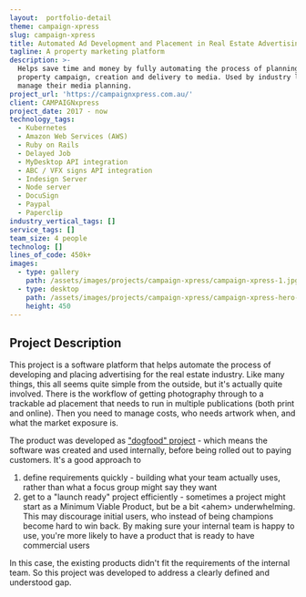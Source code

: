 ```yaml
---
layout:  portfolio-detail
theme: campaign-xpress
slug: campaign-xpress
title: Automated Ad Development and Placement in Real Estate Advertising
tagline: A property marketing platform
description: >-
  Helps save time and money by fully automating the process of planning a
  property campaign, creation and delivery to media. Used by industry leaders to
  manage their media planning.
project_url: 'https://campaignxpress.com.au/'
client: CAMPAIGNxpress
project_date: 2017 - now
technology_tags:
  - Kubernetes
  - Amazon Web Services (AWS)
  - Ruby on Rails
  - Delayed Job
  - MyDesktop API integration
  - ABC / VFX signs API integration
  - Indesign Server
  - Node server
  - DocuSign
  - Paypal
  - Paperclip
industry_vertical_tags: []
service_tags: []
team_size: 4 people
technolog: []
lines_of_code: 450k+
images:
  - type: gallery
    path: /assets/images/projects/campaign-xpress/campaign-xpress-1.jpg
  - type: desktop
    path: /assets/images/projects/campaign-xpress/campaign-xpress-hero-desktop.jpg
    height: 450
---
```


## Project Description

This project is a software platform that helps automate the process of developing and placing advertising for the real estate industry. Like many things, this all seems quite simple from the outside, but it's actually quite involved. There is the workflow of getting photography through to a trackable ad placement that needs to run in multiple publications (both print and online). Then you need to manage costs, who needs artwork when, and what the market exposure is.

The product was developed as ["dogfood" project](https://en.wikipedia.org/wiki/Eating_your_own_dog_food) - which means the software was created and used internally, before being rolled out to paying customers. It's a good approach to

1. define requirements quickly - building what your team actually uses, rather than what a focus group might say they want
2. get to a "launch ready" project efficiently - sometimes a project might start as a Minimum Viable Product, but be a bit \<ahem> underwhelming. This may discourage initial users, who instead of being champions become hard to win back. By making sure your internal team is happy to use, you're more likely to have a product that is ready to have commercial users

In this case, the existing products didn't fit the requirements of the internal team. So this project was developed to address a clearly defined and understood gap.
